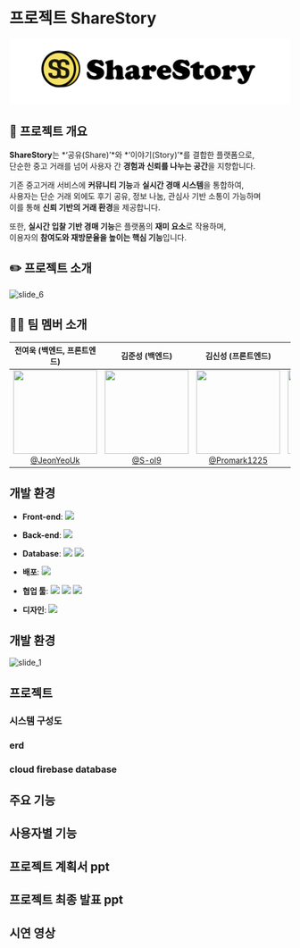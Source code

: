 # 프로젝트 ShareStory
![ShareStory 로고](./images/logo.png)

## 📙 프로젝트 개요

**ShareStory**는 *‘공유(Share)’*와 *‘이야기(Story)’*를 결합한 플랫폼으로,  
단순한 중고 거래를 넘어 사용자 간 **경험과 신뢰를 나누는 공간**을 지향합니다.

기존 중고거래 서비스에 **커뮤니티 기능**과 **실시간 경매 시스템**을 통합하여,  
사용자는 단순 거래 외에도 후기 공유, 정보 나눔, 관심사 기반 소통이 가능하며  
이를 통해 **신뢰 기반의 거래 환경**을 제공합니다.

또한, **실시간 입찰 기반 경매 기능**은 플랫폼의 **재미 요소**로 작용하며,  
이용자의 **참여도와 재방문율을 높이는 핵심 기능**입니다.

## ✏️ 프로젝트 소개
![slide_6](https://github.com/user-attachments/assets/58a74599-590a-4136-b860-dbdd8dc648cb)

## 🙍‍♂️ 팀 멤버 소개
| **전여욱 (백엔드, 프론트엔드)** | **김준성 (백엔드)** | **김신성 (프론트엔드)** | **주현서 (백엔드)** |
|:-----------------------------:|:------------------:|:----------------------:|:-------------------:|
| [<img src="https://github.com/rx5460/pophub_front/assets/42200731/e99003c5-26d5-4d09-b548-aeab53c105a5" height="150" width="150"/> <br/> @JeonYeoUk](https://github.com/Jeon03) | [<img src="https://github.com/rx5460/pophub_front/assets/42200731/995e786f-9219-4b11-9944-f1e6ff1df49d" height="150" width="150"/> <br/> @S-ol9](https://github.com/S-ol9) | [<img src="https://github.com/rx5460/pophub_front/assets/42200731/2f9195ee-e54c-4261-862a-d138543a7710" height="150" width="150"/> <br/> @Promark1225](https://github.com/Promark1225) | [<img src="https://github.com/rx5460/pophub_front/assets/42200731/40ace482-4b11-484c-b133-18fdc9767225" height="150" width="150"/> <br/> @rx5460](https://github.com/rx5460) |
## 개발 환경

- **Front-end**:  <img src="https://img.shields.io/badge/flutter-02569B?style=flat&logo=flutter&logoColor=white"/>

- **Back-end**:  <img src="https://img.shields.io/badge/node.js-339933?style=flat&logo=Node.js&logoColor=white"/>

- **Database**: <img src="https://img.shields.io/badge/mysql-4479A1?style=flat&logo=mysql&logoColor=white"/> <img src="https://img.shields.io/badge/firebase-FFCA28?style=flat&logo=firebase&logoColor=black"/>
- **배포**: <img src="https://img.shields.io/badge/Amazon AWS-232F3E?style=flat&logo=amazonaws&logoColor=white"/>

- **협업 툴**: <img src="https://img.shields.io/badge/notion-ffffff?style=flat&logo=notion&logoColor=black"/> <img src="https://img.shields.io/badge/github-1c8139?style=flat&logo=github&logoColor=white"/> <img src="https://img.shields.io/badge/discord-5562ea?style=flat&logo=discord&logoColor=white"/>
- **디자인**: <img src="https://img.shields.io/badge/figma-430098?style=flat&logo=figma&logoColor=white"/>

## 개발 환경
![slide_1](https://github.com/user-attachments/assets/841dbddd-03c7-4d09-8f1f-b7d830721224)
## 프로젝트 
### 시스템 구성도
### erd
### cloud firebase database

## 주요 기능

## 사용자별 기능

## 프로젝트 계획서 ppt

## 프로젝트 최종 발표 ppt

## 시연 영상
